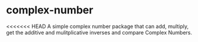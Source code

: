 # complex-number
<<<<<<< HEAD
A simple complex number package that can add, multiply, get the additive and mulitplicative inverses and compare Complex Numbers.

